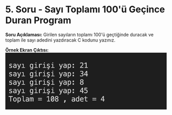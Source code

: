 # 5. Soru -  Sayı Toplamı 100'ü Geçince Duran Program

**Soru Açıklaması:**
Girilen sayıların toplamı 100'ü geçtiğinde duracak ve toplam ile sayı adedini yazdıracak C kodunu yazınız.

**Örnek Ekran Çıktısı:** 
![alt text](../Ekran-Çıktıları/Ekran-Resmi_5.png)